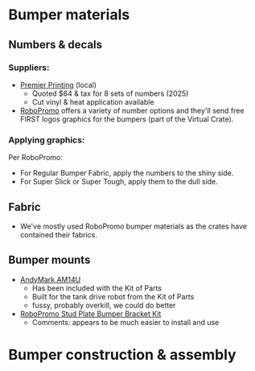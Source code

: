 # Bumper materials

## Numbers & decals
### Suppliers:
* [Premier Printing](https://premierprintinginc.com/) (local)
  * Quoted $64 & tax for 8 sets of numbers (2025)
  * Cut vinyl & heat application available
* [RoboPromo](https://www.robopromo.com/) offers a variety of number options and they'll send free FIRST logos graphics for the bumpers (part of the Virtual Crate).

### Applying graphics:
Per RoboPromo:
* For Regular Bumper Fabric, apply the numbers to the shiny side.
* For Super Slick or Super Tough, apply them to the dull side.

## Fabric
* We've mostly used RoboPromo bumper materials as the crates have contained their fabrics.

## Bumper mounts
* [AndyMark AM14U](https://www.andymark.com/products/am14u-family-bumper-brackets-and-fasteners-kit)
  * Has been included with the Kit of Parts
  * Built for the tank drive robot from the Kit of Parts
  * fussy, probably overkill, we could do better
* [RoboPromo Stud Plate Bumper Bracket Kit](https://www.robopromo.com/product_p/rp-2031.htm)
  * Comments: appears to be much easier to install and use

# Bumper construction & assembly
